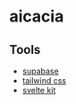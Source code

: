 # aicacia

## Tools
 - [supabase](https://app.supabase.io/project/crzevxurexryajxytyst)
 - [tailwind css](https://tailwindcss.com/docs)
 - [svelte kit](https://kit.svelte.dev/docs)